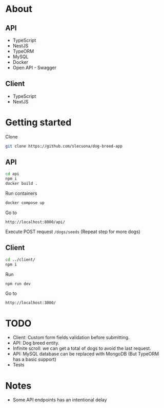 # About

## API

- TypeScript
- NestJS
- TypeORM
- MySQL
- Docker
- Open API - Swagger

## Client

- TypeScript
- NextJS

# Getting started

Clone

```sh
git clone https://github.com/slecuona/dog-breed-app
```

## API

```sh
cd api
npm i
docker build .
```

Run containers

```sh
docker compose up
```

Go to

`http://localhost:8000/api/`

Execute POST request `/dogs/seeds`
(Repeat step for more dogs)


## Client

```sh
cd ../client/
npm i
```

Run

```sh
npm run dev
```

Go to

`http://localhost:3000/`


# TODO

- Client: Custom form fields validation before submitting.
- API: Dog breed entity.
- Infinite scroll: we can get a total of dogs to avoid the last request.
- API: MySQL database can be replaced with MongoDB (But TypeORM has a basic support)
- Tests

# Notes

- Some API endpoints has an intentional delay
